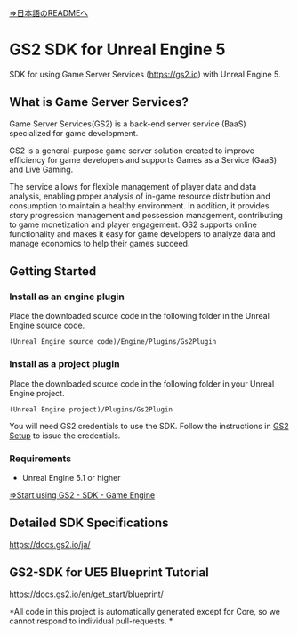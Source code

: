 [⇒日本語のREADMEへ](README.md)

# GS2 SDK for Unreal Engine 5

SDK for using Game Server Services (https://gs2.io) with Unreal Engine 5.

## What is Game Server Services?

Game Server Services(GS2) is a back-end server service (BaaS) specialized for game development.

GS2 is a general-purpose game server solution created to improve efficiency for game developers and supports Games as a Service (GaaS) and Live Gaming.

The service allows for flexible management of player data and data analysis, enabling proper analysis of in-game resource distribution and consumption to maintain a healthy environment.
In addition, it provides story progression management and possession management, contributing to game monetization and player engagement.
GS2 supports online functionality and makes it easy for game developers to analyze data and manage economics to help their games succeed.

## Getting Started

### Install as an engine plugin

Place the downloaded source code in the following folder in the Unreal Engine source code.

`(Unreal Engine source code)/Engine/Plugins/Gs2Plugin`

### Install as a project plugin

Place the downloaded source code in the following folder in your Unreal Engine project.

`(Unreal Engine project)/Plugins/Gs2Plugin`

You will need GS2 credentials to use the SDK.
Follow the instructions in [GS2 Setup](https://docs.gs2.io/en/get_start/tutorial/setup_gs2/) to issue the credentials.

### Requirements

- Unreal Engine 5.1 or higher

[⇒Start using GS2 - SDK - Game Engine](https://docs.gs2.io/en/get_start/#game-engine)

## Detailed SDK Specifications

https://docs.gs2.io/ja/

## GS2-SDK for UE5 Blueprint Tutorial

https://docs.gs2.io/en/get_start/blueprint/

*All code in this project is automatically generated except for Core, so we cannot respond to individual pull-requests. *

